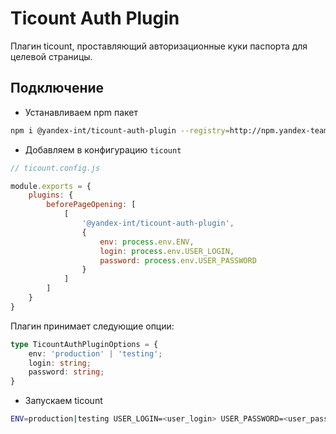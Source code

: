 # Ticount Auth Plugin

Плагин ticount, проставляющий авторизационные куки паспорта для целевой страницы.

## Подключение 
- Устанавливаем npm пакет
```bash
npm i @yandex-int/ticount-auth-plugin --registry=http://npm.yandex-team.ru
```
- Добавляем в конфигурацию `ticount`
```js
// ticount.config.js

module.exports = {
    plugins: {
        beforePageOpening: [
            [
                '@yandex-int/ticount-auth-plugin',
                {
                    env: process.env.ENV,
                    login: process.env.USER_LOGIN,
                    password: process.env.USER_PASSWORD
                }
            ]
        ]
    }
}
```
Плагин принимает следующие опции:
```ts
type TicountAuthPluginOptions = {
    env: 'production' | 'testing';
    login: string;
    password: string;
}
```
- Запускаем ticount
```bash
ENV=production|testing USER_LOGIN=<user_login> USER_PASSWORD=<user_password> ticount write --url <actual_url> --metrics-log <metrics_file_name>
```
